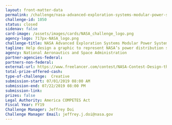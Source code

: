 ```yaml
---
layout: front-matter-data
permalink: /challenge/nasa-advanced-exploration-systems-modular-power-system-graphic-challenge/
challenge-id: 1050
status: closed
sidenav: false
card-image: /assets/images/cards/NASA_challenge_logo.png
agency-logo: 717px-NASA_logo.png
challenge-title: NASA Advanced Exploration Systems Modular Power System Graphic Challenge
tagline: Help design a graphic to represent NASA’s power distribution system – the Advanced Exploration Systems Modular Power System.
agency: National Aeronautics and Space Administration
partner-agencies-federal: 
partners-non-federal: 
external-url: https://www.freelancer.com/contest/NASA-Contest-Design-the-Advanced-Exploration-Systems-AES-Modular-Power-System-Graphic-1528395
total-prize-offered-cash:
type-of-challenge:  Creative
submission-start: 07/01/2019 08:00 AM
submission-end: 07/22/2019 08:00 PM
submission-link: 
prizes: false
Legal Authority: America COMPETES Act
Fiscal Year: FY19
Challenge Manager: Jeffrey Doi
Challenge Manager Email: jeffrey.j.doi@nasa.gov
---
```

